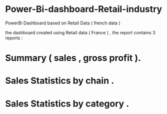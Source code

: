 # Power-Bi-dashboard-Retail-industry
PowerBi Dashboard based on Retail Data ( french data ) 

the dashboard created using Retail data ( France ) , the report contains 3 reports :

 # Summary ( sales , gross profit ).
 
 # Sales Statistics by chain .
 
 # Sales Statistics by category .
    

